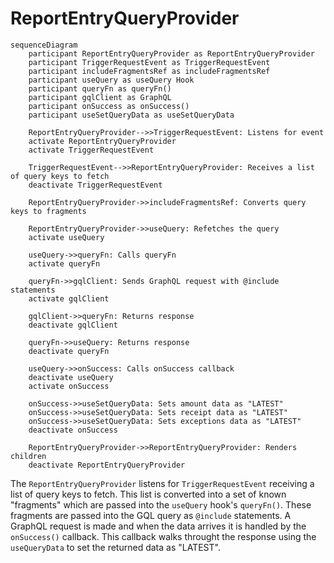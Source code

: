 # ReportEntryQueryProvider

```mermaid
sequenceDiagram
    participant ReportEntryQueryProvider as ReportEntryQueryProvider
    participant TriggerRequestEvent as TriggerRequestEvent
    participant includeFragmentsRef as includeFragmentsRef
    participant useQuery as useQuery Hook
    participant queryFn as queryFn()
    participant gqlClient as GraphQL
    participant onSuccess as onSuccess()
    participant useSetQueryData as useSetQueryData

    ReportEntryQueryProvider-->>TriggerRequestEvent: Listens for event
    activate ReportEntryQueryProvider
    activate TriggerRequestEvent

    TriggerRequestEvent-->>ReportEntryQueryProvider: Receives a list of query keys to fetch
    deactivate TriggerRequestEvent

    ReportEntryQueryProvider->>includeFragmentsRef: Converts query keys to fragments

    ReportEntryQueryProvider->>useQuery: Refetches the query
    activate useQuery

    useQuery->>queryFn: Calls queryFn
    activate queryFn

    queryFn->>gqlClient: Sends GraphQL request with @include statements
    activate gqlClient

    gqlClient->>queryFn: Returns response
    deactivate gqlClient

    queryFn->>useQuery: Returns response
    deactivate queryFn

    useQuery->>onSuccess: Calls onSuccess callback
    deactivate useQuery
    activate onSuccess

    onSuccess->>useSetQueryData: Sets amount data as "LATEST"
    onSuccess->>useSetQueryData: Sets receipt data as "LATEST"
    onSuccess->>useSetQueryData: Sets exceptions data as "LATEST"
    deactivate onSuccess

    ReportEntryQueryProvider->>ReportEntryQueryProvider: Renders children
    deactivate ReportEntryQueryProvider
```

The `ReportEntryQueryProvider` listens for `TriggerRequestEvent` receiving a list of query keys to fetch. This list is converted into a set of known "fragments" which are passed into the `useQuery` hook's `queryFn()`. These fragments are passed into the GQL query as `@include` statements.
A GraphQL request is made and when the data arrives it is handled by the `onSuccess()` callback. This callback walks throught the response using the `useQueryData` to set the returned data as "LATEST".
